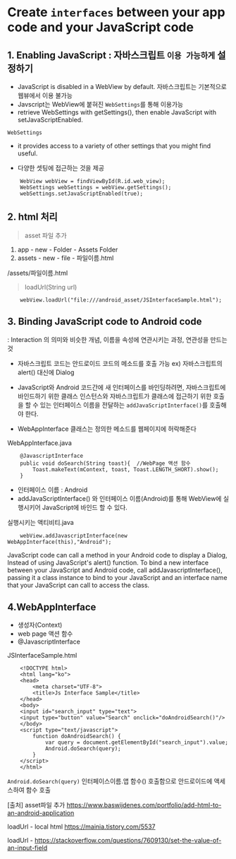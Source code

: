 
# Create `interfaces` between your app code and your JavaScript code

## 1. Enabling JavaScript : 자바스크립트 `이용 가능하게` 설정하기
- JavaScript is disabled in a WebView by default.
   자바스크립트는 기본적으로 웹뷰에서 이용 불가능
- Javscript는 WebView에 붙혀진 `WebSettings`를 통해 이용가능
- retrieve WebSettings with getSettings(), then enable JavaScript with setJavaScriptEnabled.

`WebSettings`
- it provides access to a variety of other settings that you might find useful.
<!--  example)
then you can define a custom user agent string with setUserAgentString(), then query the custom user agent in your web page to verify that the client requesting your web page is actually your Android app. 
-->
- 다양한 셋팅에 접근하는 것을 제공

```
    WebView webView = findViewById(R.id.web_view);
    WebSettings webSettings = webView.getSettings();
    webSettings.setJavaScriptEnabled(true);
```

## 2. html 처리

> asset 파일 추가

1) app - new - Folder - Assets Folder
2) assets - new - file - 파일이름.html

/assets/파일이름.html

> loadUrl(String url)

```
    webView.loadUrl("file:///android_asset/JSInterfaceSample.html");
```

## 3. Binding JavaScript code to Android code
: Interaction 의 의미와 비슷한 개념, 이름을 속성에 연관시키는 과정, 연관성을 만드는 것

- 자바스크립트 코드는 안드로이드 코드의 메소드를 호출 가능
ex) 자바스크립트의 alert() 대신에 Dialog

- JavaScript와 Android 코드간에 새 인터페이스를 바인딩하려면,
자바스크립트에 바인드하기 위한 클래스 인스턴스와 자바스크립트가 클래스에 접근하기 위한 호출을 할 수 있는 인터페이스 이름을 전달하는 `addJavaScriptInterface()`를 호출해야 한다.

- WebAppInterface 클래스는 정의한 메소드를 웹페이지에 허락해준다

WebAppInterface.java
```
    @JavascriptInterface
    public void doSearch(String toast){  //WebPage 액션 함수
        Toast.makeText(mContext, toast, Toast.LENGTH_SHORT).show();
    }
```

- 인터페이스 이름 : Android
- addJavaScriptInterface() 와 인터페이스 이름(Android)를 통해 WebView에 실행시키어 JavaScript에 바인드 할 수 있다.

실행시키는 액티비티.java
```
    webView.addJavascriptInterface(new WebAppInterface(this),"Android");
```

JavaScript code can call a method in your Android code to display a Dialog,
Instead of using JavaScript's alert() function.
To bind a new interface between your JavaScript and Android code,
call addJavascriptInterface(), passing it a class instance to bind to your JavaScript and an interface name that your JavaScript can call to access the class.

## 4.WebAppInterface

- 생성자(Context)
- web page 액션 함수
- @JavascriptInterface

JSInterfaceSample.html 

```
    <!DOCTYPE html>
    <html lang="ko">
    <head>
        <meta charset="UTF-8">
        <title>Js Interface Sample</title>
    </head>
    <body>
    <input id="search_input" type="text">
    <input type="button" value="Search" onclick="doAndroidSearch()"/>
    </body>
    <script type="text/javascript">
        function doAndroidSearch() {
            var query = document.getElementById("search_input").value;
            Android.doSearch(query);
        }
    </script>
    </html>
```

`Android.doSearch(query)` 
 인터페이스이름.앱 함수() 호출함으로 안드로이드에 액세스하여 함수 호출 

[출처]
asset파일 추가 
https://www.baswijdenes.com/portfolio/add-html-to-an-android-application

loadUrl - local html
https://mainia.tistory.com/5537

loadUrl -
https://stackoverflow.com/questions/7609130/set-the-value-of-an-input-field


